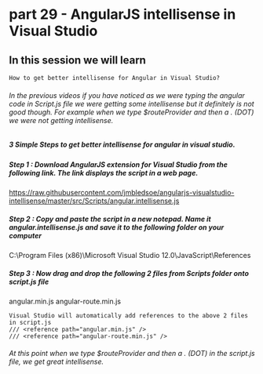 # part 29 - AngularJS intellisense in Visual Studio

## In this session we will learn

    How to get better intellisense for Angular in Visual Studio?

###### In the previous videos if you have noticed as we were typing the angular code in Script.js file we were getting some intellisense but it definitely is not good though. For example when we type $routeProvider and then a . (DOT) we were not getting intellisense. 

##### 3 Simple Steps to get better intellisense for angular in visual studio.

##### Step 1 :  Download AngularJS extension for Visual Studio from the following link. The link displays the script in a web page. 

https://raw.githubusercontent.com/jmbledsoe/angularjs-visualstudio-intellisense/master/src/Scripts/angular.intellisense.js

##### Step 2 : Copy and paste the script in a new notepad. Name it angular.intellisense.js and save it to the following folder on your computer

C:\Program Files (x86)\Microsoft Visual Studio 12.0\JavaScript\References 

##### Step 3 : Now drag and drop the following 2 files from Scripts folder onto script.js file
angular.min.js
angular-route.min.js

    Visual Studio will automatically add references to the above 2 files in script.js
    /// <reference path="angular.min.js" />
    /// <reference path="angular-route.min.js" />

###### At this point when we type $routeProvider and then a . (DOT) in the script.js file, we get great intellisense. 